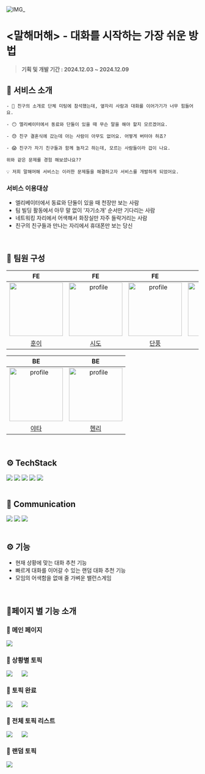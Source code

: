 ![IMG_](https://hackmd.io/_uploads/SkNmpVXEkl.png)

# <말해머해> - 대화를 시작하는 가장 쉬운 방법

> **기획 및 개발 기간 : 2024.12.03 ~ 2024.12.09**

## 🔎 서비스 소개

```
- 🫣 친구의 소개로 단체 미팅에 참석했는데, 옆자리 사람과 대화를 이어가기가 너무 힘들어요.

- 😶 엘리베이터에서 동료와 단둘이 있을 때 무슨 말을 해야 할지 모르겠어요.

- 😓 친구 결혼식에 갔는데 아는 사람이 아무도 없어요. 어떻게 버텨야 하죠?

- 😱 친구가 자기 친구들과 함께 놀자고 하는데, 모르는 사람들이라 겁이 나요.

위와 같은 문제를 경험 해보셨나요??

💡 저희 말해머해 서비스는 이러한 문제들을 해결하고자 서비스를 개발하게 되었어요.
```

### 서비스 이용대상

- 엘리베이터에서 동료와 단둘이 있을 때 천장만 보는 사람
- 팀 빌딩 활동에서 아무 말 없이 '자기소개' 순서만 기다리는 사람
- 네트워킹 자리에서 어색해서 화장실만 자주 들락거리는 사람
- 친구의 친구들과 만나는 자리에서 휴대폰만 보는 당신

<br/>

## 👏 팀원 구성

|                                                                                    FE                                                                                    |                                                                           FE                                                                           |                                                                        FE                                                                        |                                                                         FE                                                                          |
| :----------------------------------------------------------------------------------------------------------------------------------------------------------------------: | :----------------------------------------------------------------------------------------------------------------------------------------------------: | :----------------------------------------------------------------------------------------------------------------------------------------------: | :-------------------------------------------------------------------------------------------------------------------------------------------------: |
| <a href="https://github.com/wo-o29"><img src="https://avatars.githubusercontent.com/u/154664697?v=4,wo-o29,우혁,https://github.com/wo-o29" width="140" height="140"></a> | <a href="https://github.com/donghoon-song"><img src="https://avatars.githubusercontent.com/u/32301380?v=4" alt="profile" width="140" height="140"></a> | <a href="https://github.com/DHyeonJ"><img src="https://avatars.githubusercontent.com/u/53931787?v=4" alt="profile" width="140" height="140"></a> | <a href="https://github.com/coffeeJMG"><img src="https://avatars.githubusercontent.com/u/114897197?v=4" alt="profile" width="140" height="140"></a> |
|                                                                    [훈이](https://github.com/wo-o29)                                                                     |                                                        [시도](https://github.com/donghoon-song)                                                        |                                                        [단풍](https://github.com/DHyeonJ)                                                        |                                                         [벤](https://github.com/coffeeJMG)                                                          |

|                                                                        BE                                                                         |                                                                        BE                                                                        |
| :-----------------------------------------------------------------------------------------------------------------------------------------------: | :----------------------------------------------------------------------------------------------------------------------------------------------: |
| <a href="https://github.com/jongeuni"><img src="https://avatars.githubusercontent.com/u/66874658?v=4" alt="profile" width="140" height="140"></a> | <a href="https://github.com/pers0n4"><img src="https://avatars.githubusercontent.com/u/24864600?v=4" alt="profile" width="140" height="140"></a> |
|                                                        [야타](https://github.com/jongeuni)                                                        |                                                        [헨리](https://github.com/pers0n4)                                                        |

<br>

## ⚙️ TechStack

<div align="left">
<img src="https://img.shields.io/badge/React-61DAFB?style=for-the-badge&logo=react&logoColor=white">
<img src="https://img.shields.io/badge/TypeScript-3178c6?style=for-the-badge&logo=typescript&logoColor=white">
<img src="https://img.shields.io/badge/styled--components-DB7093?style=for-the-badge&amp;logo=styled-components&amp;logoColor=white"/>
<img src="https://img.shields.io/badge/Axios-5a29e4?style=for-the-badge&logo=axios&logoColor=white">
<img src="https://img.shields.io/badge/TanStack Query-FF4154?style=for-the-badge&logo=react-query&logoColor=white">

<br/>
<br/>

## 🍃 Communication

<img src="https://img.shields.io/badge/Discord-5865f2?style=for-the-badge&logo=discord&logoColor=black">
<img src="https://img.shields.io/badge/Figma-f24e1e?style=for-the-badge&logo=figma&logoColor=black">
<img src="https://img.shields.io/badge/github-181717?style=for-the-badge&logo=github&logoColor=white">
</div>

<br/>

## ⚙️ 기능

- 현재 상황에 맞는 대화 추천 기능
- 빠르게 대화를 이어갈 수 있는 랜덤 대화 추천 기능
- 모임의 어색함을 없애 줄 가벼운 밸런스게임

<br/>

## 🏅페이지 별 기능 소개

<div>
<h3> 🎊 메인 페이지</h3>

<img src="https://github.com/user-attachments/assets/31d61d9f-c4f7-45e9-9ad5-8d0b87238cd9"/>

<h3> 🎊 상황별 토픽</h3>

<div style="display:flex; gap:24px;">
   <img src="https://github.com/user-attachments/assets/9aac4551-6446-4d06-ad73-49388b116c4d"/> 
<img src="https://github.com/user-attachments/assets/c027bdb0-db64-4a46-84bb-ff56ecc05496"/>
    </div>

<h3> 🎊 토픽 완료</h3>
<div style="display:flex; gap:24px;">
<img src="https://github.com/user-attachments/assets/b8e3b2cd-9e5b-48f3-95ff-1079f304f2fe"/>
<img src="https://github.com/user-attachments/assets/8ebbd81c-d6ba-4cd4-a2f9-39cd74019c9c"/>
</div>

<h3> 🎊 전체 토픽 리스트</h3>
    <div style="display:flex; gap:24px;">
<img src="https://github.com/user-attachments/assets/e952d6e7-ea2e-451e-81c5-c9b22ba058f2"/>    
<img src="https://github.com/user-attachments/assets/442dd4d5-000e-49d3-92b0-894381c7fed7"/>
    </div>
<h3> 🎊 랜덤 토픽</h3>

<img src="https://github.com/user-attachments/assets/d401f5e0-27d3-499a-ab44-61d0a3696e88"/>

